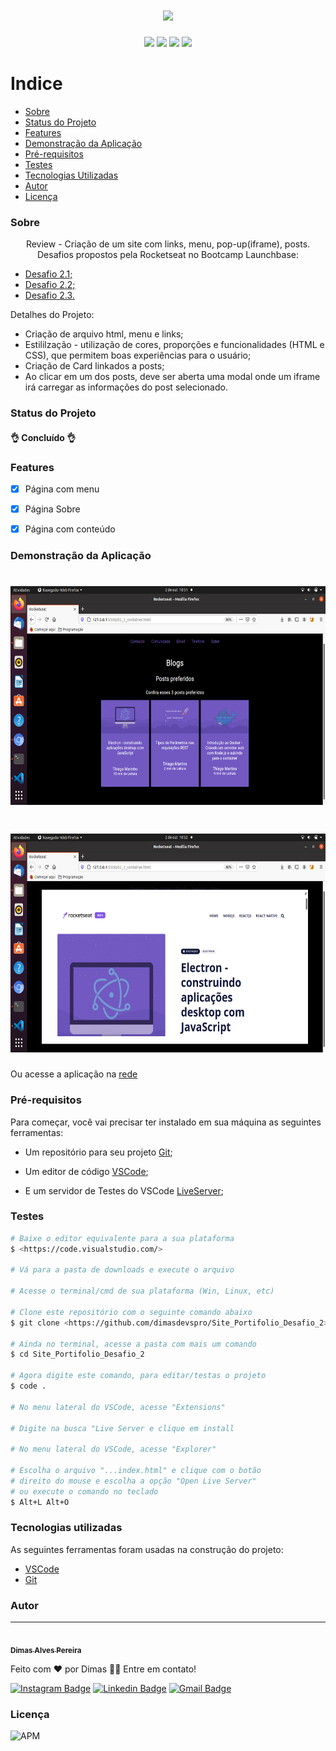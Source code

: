 <h1 align="center"><img src="https://github.com/dimasdevspro/reviewFrontEnd/blob/master/LogoReviewFrontEnd.gif" height="150" weigth="150"></h1>

<p align="center"><img src="https://img.shields.io/badge/<HTML>-<green>"> <img src="https://img.shields.io/badge/<CSS>-<green>"> <img src="https://img.shields.io/badge/<Javascript>-<green>"> <img src="https://img.shields.io/badge/<NodeJs>-<green>"></p>

<h1 align="center>ReviewFrontEnd</h1>

# Indice

- [Sobre](#-sobre)
- [Status do Projeto](#-status-do-projeto)
- [Features](#-features)
- [Demonstração da Aplicação](#-demonstração-da-aplicação)
- [Pré-requisitos](#-pré-requisitos)
- [Testes](#-testes)
- [Tecnologias Utilizadas](#-tecnologias-utilizadas)
- [Autor](#-autor)
- [Licença](#-licença)


### Sobre

<p align="center">Review - Criação de um site com links, menu, pop-up(iframe), posts. Desafios propostos pela Rocketseat no Bootcamp Launchbase:</p>
<ul >
 <li><a href="https://github.com/rocketseat-education/bootcamp-launchbase-desafios-02/blob/master/desafios/02-1-primeiro-html.md" target="_blank">Desafio 2.1;</a></li>
 <li><a href="https://github.com/rocketseat-education/bootcamp-launchbase-desafios-02/blob/master/desafios/02-2-pagina-descricao.md">Desafio 2.2;</a></li>
<li><a href="https://github.com/rocketseat-education/bootcamp-launchbase-desafios-02/blob/master/desafios/02-3-pagina-cursos-e-iframe.md" target="_blank">Desafio 2.3.</a></li>
</ul>
<p>Detalhes do Projeto:</p>
<ul>
 <li>Criação de arquivo html, menu e links;</li>
 <li>Estililzação - utilização de cores, proporções e funcionalidades (HTML e CSS), que permitem boas experiências para o usuário;</li>
 <li>Criação de Card linkados a posts;</li>
 <li>Ao clicar em um dos posts, deve ser aberta uma modal onde um iframe irá carregar as informações do post selecionado.</li>
</ul>


### Status do Projeto

<h4> 
	👌 Concluído 👌
</h4>


### Features

- [x] Página com menu
- [x] Página Sobre
- [x] Página com conteúdo


### Demonstração da Aplicação

<h1 align="center"><img src="https://github.com/dimasdevspro/Site_Portifolio_Desafio_2/blob/main/site_apli_p1_1.png" height="350" weigth="350"></h1>

<h1 align="center"><img src="https://github.com/dimasdevspro/Site_Portifolio_Desafio_2/blob/main/site_apli_p1_2.png" height="350" weigth="350"></h1>

Ou acesse a aplicação na <a href="https://dimasdevspro.github.io/Projeto%201%20-%20Portfolio/d2_1_index.html" target="_blank">rede</a>


### Pré-requisitos

Para começar, você vai precisar ter instalado em sua máquina as seguintes ferramentas:

- Um repositório para seu projeto [Git](https://git-scm.com);

- Um editor de código [VSCode](https://code.visualstudio.com/);

- E um servidor de Testes do VSCode [LiveServer](https://ritwickdey.github.io/vscode-live-server/);


### Testes


```bash
# Baixe o editor equivalente para a sua plataforma
$ <https://code.visualstudio.com/>

# Vá para a pasta de downloads e execute o arquivo

# Acesse o terminal/cmd de sua plataforma (Win, Linux, etc)

# Clone este repositório com o seguinte comando abaixo
$ git clone <https://github.com/dimasdevspro/Site_Portifolio_Desafio_2>

# Ainda no terminal, acesse a pasta com mais um comando
$ cd Site_Portifolio_Desafio_2

# Agora digite este comando, para editar/testas o projeto
$ code .

# No menu lateral do VSCode, acesse "Extensions"

# Digite na busca "Live Server e clique em install

# No menu lateral do VSCode, acesse "Explorer"

# Escolha o arquivo "...index.html" e clique com o botão
# direito do mouse e escolha a opção "Open Live Server"
# ou execute o comando no teclado
$ Alt+L Alt+O

```


### Tecnologias utilizadas

As seguintes ferramentas foram usadas na construção do projeto:

- [VSCode](https://code.visualstudio.com/)
- [Git](https://git-scm.com)


### Autor

---

<a href="https://github.com/dimasdevspro">
 <img style="border-radius: 50%;" src="https://avatars1.githubusercontent.com/u/53888623?s=460&u=3c88fc42c7a0dc90293f9480a4288bf2f6a09396&v=4" width="100px;" alt=""/>
 <br />
 <sub><b>Dimas Alves Pereira</b></sub></a> <a href="https://github.com/dimasdevspro" title="Github"></a>


Feito com ❤️ por Dimas 👋🏽 Entre em contato!

[![Instagram Badge](https://img.shields.io/badge/-@dimasdevspro-f09433?style=flat-square&labelColor=f09433&logo=instagram&logoColor=white&link=https://www.instagram.com/dimasdevspro/)](https://www.instagram.com/dimasdevspro/) [![Linkedin Badge](https://img.shields.io/badge/-Dimas-blue?style=flat-square&logo=Linkedin&logoColor=white&link=https://www.linkedin.com/in/dimas_apereira/)](https://www.linkedin.com/in/dimas-apereira/) 
[![Gmail Badge](https://img.shields.io/badge/-dimasdevspro@gmail.com-c14438?style=flat-square&logo=Gmail&logoColor=white&link=mailto:dimasdevspro@gmail.com)](mailto:dimasdevspro@gmail.com)


### Licença

<img alt="APM" src="https://img.shields.io/apm/l/vim-mode">